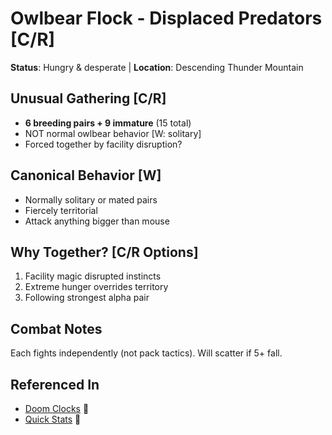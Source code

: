# Owlbear Flock - Displaced Predators [C/R]
**Status**: Hungry & desperate | **Location**: Descending Thunder Mountain

## Unusual Gathering [C/R]
- **6 breeding pairs + 9 immature** (15 total)
- NOT normal owlbear behavior [W: solitary]
- Forced together by facility disruption?

## Canonical Behavior [W]
- Normally solitary or mated pairs
- Fiercely territorial
- Attack anything bigger than mouse

## Why Together? [C/R Options]
1. Facility magic disrupted instincts
2. Extreme hunger overrides territory
3. Following strongest alpha pair

## Combat Notes
Each fights independently (not pack tactics).
Will scatter if 5+ fall.

## Referenced In
- [Doom Clocks](../../../timers/doom-clocks.md) 📍
- [Quick Stats](../../../../notes/session-5/quick-refs/stat-blocks.md) 📍
